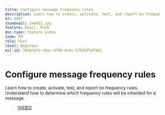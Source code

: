 ```yaml
---
title: Configure message frequency rules
description: Learn how to create, activate, test, and report on frequency rules. Understand how to determine which frequency rules will be inherited for a message.
kt: 9367
thumbnail: 344451.jpg
feature: Email, Push
doc-type: feature video
team: PM
role: User
level: Beginner
exl-id: 76d4cb7e-a9ac-470b-bc9c-5792bf5d7482
---
```

# Configure message frequency rules

Learn how to create, activate, test, and report on frequency rules. Understand how to determine which frequency rules will be inherited for a message.

>[!VIDEO](https://video.tv.adobe.com/v/344451?quality=12&learn=on)
